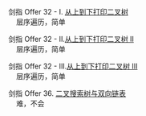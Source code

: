 剑指 Offer 32 - I. [从上到下打印二叉树](https://leetcode.cn/problems/cong-shang-dao-xia-da-yin-er-cha-shu-lcof/)  
&nbsp;&nbsp;&nbsp;&nbsp;层序遍历，简单

剑指 Offer 32 - II.[从上到下打印二叉树 II](https://leetcode.cn/problems/cong-shang-dao-xia-da-yin-er-cha-shu-ii-lcof/)  
&nbsp;&nbsp;&nbsp;&nbsp;层序遍历，简单

剑指 Offer 32 - III.[从上到下打印二叉树 III](https://leetcode.cn/problems/cong-shang-dao-xia-da-yin-er-cha-shu-iii-lcof/)  
&nbsp;&nbsp;&nbsp;&nbsp;层序遍历，简单

剑指 Offer 36. [二叉搜索树与双向链表](https://leetcode.cn/problems/er-cha-sou-suo-shu-yu-shuang-xiang-lian-biao-lcof/)  
&nbsp;&nbsp;&nbsp;&nbsp;难，不会
